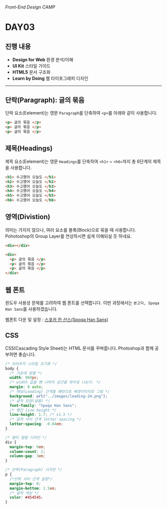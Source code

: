 ###### Front-End Design CAMP

# DAY03

## 진행 내용

- **Design for Web** 환경 분석/이해
- **UI Kit** 스타일 가이드
- **HTML5** 문서 구조화
- **Learn by Doing** 웹 타이포그래피 디자인

---

## 단락(Paragraph): 글의 묶음

단락 요소(Eelement)는 영문 `Paragraph`를 단축하여 `<p>`를 아래와 같이 사용합니다.

```html
<p> 글의 묶음 </p>
<p> 글의 묶음 </p>
<p> 글의 묶음 </p>
```

## 제목(Headings)

제목 요소(Eelement)는 영문 `Headings`를 단축하여 `<h1>` ~ `<h6>`까지 총 6단계의 제목을 사용합니다.

```html
<h1> 수고했어 오늘도 </h1>
<h2> 수고했어 오늘도 </h2>
<h3> 수고했어 오늘도 </h3>
<h4> 수고했어 오늘도 </h4>
<h5> 수고했어 오늘도 </h5>
<h6> 수고했어 오늘도 </h6>
```

## 영역(Divistion)

의미는 가지지 않으나, 여러 요소를 블록(Block)으로 묶을 때 사용합니다. Pohotoshop의 Group Layer를 연상하시면 쉽게 이해되실 듯 하네요.

```html
<div></div>

<div>
  <p> 글의 묶음 </p>
  <p> 글의 묶음 </p>
  <p> 글의 묶음 </p>
</div>
```

## 웹 폰트

윈도우 사용성 문제를 고려하여 웹 폰트를 선택합니다.
이번 과정에서는 `본고딕, Spoqa Han Sans`를 사용하겠습니다.

웹폰트 다운 및 설정 : [스포카 한 산스(Spoqa Han Sans)](http://spoqa.github.io/spoqa-han-sans/)


## CSS

CSS(Cascading Style Sheet)는 HTML 문서를 꾸며줍니다. Photoshop과 함께 공부하면 좋습니다.

```css
/* 브라우저 스타일 초기화 */
body {
  /* 가운데 정렬 */
  width: 960px;
  /* width 값을 뺀 나머지 공간을 좌우로 나눈다. */
  margin: 0 auto;
  /* 래딩(Leading) 간격을 패턴으로 배경이미지로 그림 */
  background: url("../images/leading-24.png");
  /* 글자 모양(글꼴) */
  font-family: "Spoqa Han Sans";
  /* 행간 line height */
  line-height: 1.7; /* x1.5 */
  /* 글자 사이 간격 letter spacing */
  letter-spacing: -0.04em;
}

/* 멀티 컬럼 디자인 */
div {
  margin-top: 9em;
  column-count: 2;
  column-gap: 3em;
}

/* 단락(Paragraph) 디자인 */
p {
  /*단락 사이 간격 설정*/
  margin-top: 0;
  margin-bottom: 1.5em;
  /* 글자 색상 */
  color: #454545;
}
```
